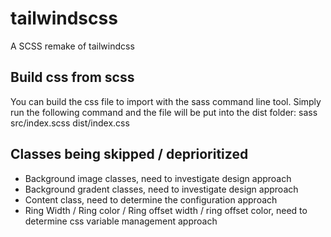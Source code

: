 # tailwindscss
A SCSS remake of tailwindcss

## Build css from scss
You can build the css file to import with the sass command line tool.
Simply run the following command and the file will be put into the dist folder:
sass src/index.scss dist/index.css

## Classes being skipped / deprioritized
* Background image classes, need to investigate design approach
* Background gradent classes, need to investigate design approach
* Content class, need to determine the configuration approach
* Ring Width / Ring color / Ring offset width / ring offset color, need to determine css variable management approach

